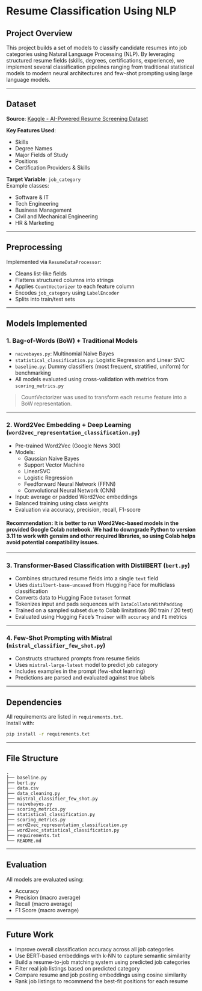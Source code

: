 # Resume Classification Using NLP

## Project Overview

This project builds a set of models to classify candidate resumes into job categories using Natural Language Processing (NLP). By leveraging structured resume fields (skills, degrees, certifications, experience), we implement several classification pipelines ranging from traditional statistical models to modern neural architectures and few-shot prompting using large language models.

---

## Dataset

**Source**: [Kaggle - AI-Powered Resume Screening Dataset](https://www.kaggle.com/datasets/saugataroyarghya/resume-dataset)

**Key Features Used**:
- Skills  
- Degree Names  
- Major Fields of Study  
- Positions  
- Certification Providers & Skills  

**Target Variable**: `job_category`  
Example classes:
- Software & IT  
- Tech Engineering  
- Business Management  
- Civil and Mechanical Engineering  
- HR & Marketing  

---

## Preprocessing

Implemented via `ResumeDataProcessor`:
- Cleans list-like fields
- Flattens structured columns into strings
- Applies `CountVectorizer` to each feature column
- Encodes `job_category` using `LabelEncoder`
- Splits into train/test sets

---

## Models Implemented

### 1. Bag-of-Words (BoW) + Traditional Models
- `naivebayes.py`: Multinomial Naive Bayes  
- `statistical_classification.py`: Logistic Regression and Linear SVC  
- `baseline.py`: Dummy classifiers (most frequent, stratified, uniform) for benchmarking  
- All models evaluated using cross-validation with metrics from `scoring_metrics.py`

> CountVectorizer was used to transform each resume feature into a BoW representation.

---

### 2. Word2Vec Embedding + Deep Learning (`word2vec_representation_classification.py`)
- Pre-trained Word2Vec (Google News 300)
- Models:
  - Gaussian Naive Bayes
  - Support Vector Machine
  - LinearSVC
  - Logistic Regression
  - Feedforward Neural Network (FFNN)
  - Convolutional Neural Network (CNN)
- Input: average or padded Word2Vec embeddings
- Balanced training using class weights
- Evaluation via accuracy, precision, recall, F1-score

#### Recommendation: It is better to run Word2Vec-based models in the provided Google Colab notebook. We had to downgrade Python to version 3.11 to work with gensim and other required libraries, so using Colab helps avoid potential compatibility issues.
---

### 3. Transformer-Based Classification with DistilBERT (`bert.py`)
- Combines structured resume fields into a single `text` field
- Uses `distilbert-base-uncased` from Hugging Face for multiclass classification
- Converts data to Hugging Face `Dataset` format
- Tokenizes input and pads sequences with `DataCollatorWithPadding`
- Trained on a sampled subset due to Colab limitations (80 train / 20 test)
- Evaluated using Hugging Face’s `Trainer` with `accuracy` and `F1` metrics

---

### 4. Few-Shot Prompting with Mistral (`mistral_classifier_few_shot.py`)
- Constructs structured prompts from resume fields
- Uses `mistral-large-latest` model to predict job category
- Includes examples in the prompt (few-shot learning)
- Predictions are parsed and evaluated against true labels

---

## Dependencies

All requirements are listed in `requirements.txt`.  
Install with:

```bash
pip install -r requirements.txt
```

---

## File Structure

```
.
├── baseline.py
├── bert.py
├── data.csv
├── data_cleaning.py
├── mistral_classifier_few_shot.py
├── naivebayes.py
├── scoring_metrics.py
├── statistical_classification.py
├── scoring_metrics.py
├── word2vec_representation_classification.py
├── word2vec_statistical_classification.py
├── requirements.txt
└── README.md
```

---

## Evaluation

All models are evaluated using:
- Accuracy  
- Precision (macro average)  
- Recall (macro average)  
- F1 Score (macro average)

---

## Future Work

- Improve overall classification accuracy across all job categories
- Use BERT-based embeddings with k-NN to capture semantic similarity
- Build a resume-to-job matching system using predicted job categories
- Filter real job listings based on predicted category
- Compare resume and job posting embeddings using cosine similarity
- Rank job listings to recommend the best-fit positions for each resume
